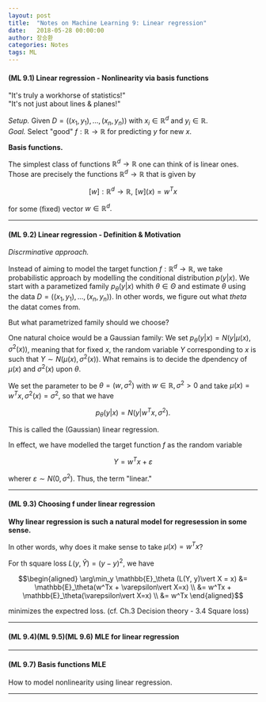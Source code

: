 ```yaml
---
layout: post
title:  "Notes on Machine Learning 9: Linear regression"
date:   2018-05-28 00:00:00
author: 장승환
categories: Notes
tags: ML
---
```


#### (ML 9.1) Linear regression - Nonlinearity via basis functions

"It's truly a workhorse of statistics!"  
"It's not just about lines & planes!"

*Setup.* Given $D = ((x_1, y_1), \ldots, (x_n, y_n))$ with $x_i \in \mathbb{R}^d$ and $y_i \in \mathbb{R}$.  
*Goal.* Select "good" $f : \mathbb{R} \rightarrow \mathbb{R}$ for predicting $y$ for new $x$.

**Basis functions.**

The simplest class of functions $\mathbb{R}^d \rightarrow \mathbb{R}$ one can think of is linear ones.
Those are precisely the functions $\mathbb{R}^d \rightarrow \mathbb{R}$ that is given by 

$$[w] : \mathbb{R}^d \rightarrow \mathbb{R}, \,\,[w](x) = w^Tx$$

for some (fixed) vector $w \in \mathbb{R}^d.$

---

#### (ML 9.2) Linear regression - Definition & Motivation


*Discrminative approach.*

Instead of aiming to model the target function $f : \mathbb{R}^d \rightarrow \mathbb{R}$,
we take probabilistic approach by modelling the conditional distribution $p(y\vert x)$.
We start with a parametized family $p_\theta(y\vert x)$ whith $\theta \in \Theta$ and 
estimate $\theta$ using the data 
$D = ((x_1, y_1), \ldots, (x_n, y_n))$.
In other words, we figure out what $theta$ the datat comes from.

But what parametrized family should we choose?

One natural choice would be a Gaussian family: 
We set $p_\theta(y\vert x) = N(y\vert \mu(x), \sigma^2(x))$, meaning that for fixed $x$,
the random variable $Y$ corresponding to $x$ is such that $Y \sim N(\mu(x), \sigma^2(x))$.
What remains is to decide the dpendency of $\mu(x)$ and $\sigma^2(x)$ upon $\theta$.

We set the parameter to be $\theta = (w, \sigma^2)$ with $w \in \mathbb{R}, \sigma^2 >0$ and 
take $\mu(x) = w^Tx, \sigma^2(x) = \sigma^2$, so that we have 

$$p_\theta(y\vert x) = N(y\vert w^Tx, \sigma^2).$$

This is called the (Gaussian) linear regression.

In effect, we have modelled the target function $f$ as the random variable

$$Y = w^Tx + \varepsilon$$

wherer $\varepsilon \sim N(0, \sigma^2)$. Thus, the term "linear."


---

#### (ML 9.3) Choosing f under linear regression

**Why linear regression is such a natural model for regresession in some sense.**

In other words, why does it make sense to take $\mu(x) = w^Tx$?

For th square loss $L(y, \hat{Y}) = (y-y)^2$, we have 

$$\begin{aligned}
\arg\min_y \mathbb{E}_\theta (L(Y, y)\vert X = x) &= \mathbb{E}_\theta(w^Tx + \varepsilon\vert X=x) \\
&= w^Tx + \mathbb{E}_\theta(\varepsilon\vert X=x) \\
&= w^Tx
\end{aligned}$$

minimizes the expectred loss. (cf. Ch.3 Decision theory - 3.4 Square loss)

---

#### (ML 9.4)(ML 9.5)(ML 9.6) MLE for linear regression

---

#### (ML 9.7) Basis functions MLE

How to model nonlinearity using linear regression.

---